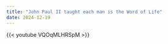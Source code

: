 ```yaml
---
title: "John Paul II taught each man is the Word of Life"
date: 2024-12-19
---
```


{{< youtube VQOqMLHRSpM >}}
